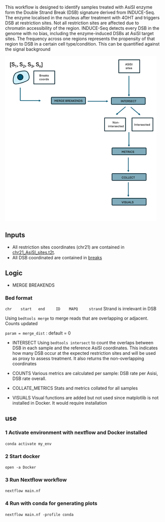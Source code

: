 This workflow is designed to identify samples treated with AsiSI enzyme form the Double Strand Break (DSB) signature derived from INDUCE-Seq.
The enzyme localised in the nucleus after treatment with 4OHT and triggers DSB at restriction sites. Not all restriction sites are affected due to chromatin accessibility of the region.
INDUCE-Seq detects every DSB in the genome with no bias, including the enzyme-induced DSBs at AsiSI target sites.
The frequency across one regions represents the propensity of that region to DSB in a certain cell type/condition. This can be quantified against the signal background 

![](schema.png)

## Inputs
- All restriction sites coordinates (chr21) are contained in [chr21_AsiSI_sites.t2t](./assets/chr21_AsiSI_sites.t2t.bed).
- All DSB coordinated are contained in [breaks](./data/breaks/)

## Logic
- MERGE BREAKENDS

### Bed format
`chr    start   end     ID    MAPQ     strand`
Strand is irrelevant in DSB

Using `bedtools merge` to merge reads that are overlapping or adjacent.  Counts updated

```param = merge_dist``` : default = 0

- INTERSECT
Using `bedtools intersect` to count the overlaps between DSB in each sample and the reference AsiSI coordinates.
This indicates how many DSB occur at the expected restriction sites and will be used as proxy to assess treatment.
It also returns the non-overlapping coordinates

- COUNTS
Various metrics are calculated per sample: DSB rate per Asisi, DSB rate overall.

- COLLATE_METRICS
Stats and metrics collated for all samples 

- VISUALS
Visual functions are added but not used since matplotlib is not installed in Docker. It would require installation


## use
### 1 Activate environment with nextflow and Docker installed
`conda activate my_env`
### 2 Start docker
`open -a Docker`
### 3 Run Nextflow workflow
`nextflow main.nf`
### 4 Run with conda for generating plots
`nextflow main.nf -profile conda`